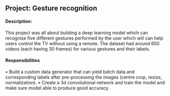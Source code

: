 ## Project: Gesture recognition
#### Description: 
This project was all about building a deep learning model which can recognise five different gestures performed by the user which will can help users control the TV without using a remote. The dataset had around 650 videos (each having 30 frames) for various gestures and their labels.
#### Responsibilities
•	Build a custom data generator that can yield batch data and corresponding labels after pre-processing the images (centre crop, resize, normalization).
•	Create a 3d convolutional network and train the model and make sure model able to produce good accuracy.
